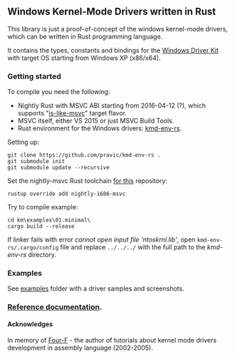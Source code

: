 ## Windows Kernel-Mode Drivers written in Rust

This library is just a proof-of-concept of the windows kernel-mode drivers, which can be written in Rust programming language.

It contains the types, constants and bindings for the [Windows Driver Kit](https://en.wikipedia.org/wiki/Windows_Driver_Kit)
with target OS starting from Windows XP (x86/x64).


### Getting started

To compile you need the following:

* Nightly Rust with MSVC ABI starting from 2016-04-12 (?), which supports "[is-like-msvc](https://github.com/rust-lang/rust/pull/32823)" target flavor.
* MSVC itself, either VS 2015 or just MSVC Build Tools.
* Rust environment for the Windows drivers: [kmd-env-rs](https://github.com/pravic/kmd-env-rs).

Setting up:

```
git clone https://github.com/pravic/kmd-env-rs .
git submodule init
git submodule update --recursive
```

Set the nightly-msvc Rust toolchain [for this](https://github.com/rust-lang-nursery/multirust-rs#directory-overrides) repository:

`rustup override add nightly-i686-msvc`

Try to compile example:

```
cd km\examples\01.minimal\
cargo build --release
```

If linker fails with error *cannot open input file 'ntoskrnl.lib'*,
open `kmd-env-rs/.cargo/config` file and replace `../../../` with the full path to the *kmd-env-rs* directory.


### Examples

See [examples](https://github.com/pravic/winapi-kmd-rs/tree/master/examples) folder with a driver samples and screenshots.


### [Reference documentation](http://pravic.github.io/winapi-kmd-rs/).


#### Acknowledges

In memory of [Four-F](http://four-f.narod.ru/) - the author of tutorials about kernel mode drivers development in assembly language (2002-2005).
